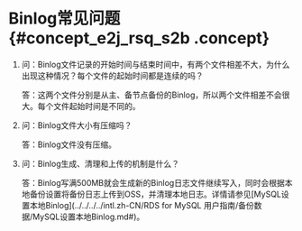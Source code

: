 # Binlog常见问题 {#concept_e2j_rsq_s2b .concept}

1.  问：Binlog文件记录的开始时间与结束时间中，有两个文件相差不大，为什么出现这种情况？每个文件的起始时间都是连续的吗？

    答：这两个文件分别是从主、备节点备份的Binlog，所以两个文件相差不会很大。每个文件起始时间是不同的。

2.  问：Binlog文件大小有压缩吗？

    答：Binlog文件没有压缩。

3.  问：Binlog生成、清理和上传的机制是什么？

    答：Binlog写满500MB就会生成新的Binlog日志文件继续写入，同时会根据本地备份设置将备份日志上传到OSS，并清理本地日志。详情请参见[MySQL设置本地Binlog](../../../../intl.zh-CN/RDS for MySQL 用户指南/备份数据/MySQL设置本地Binlog.md#)。


